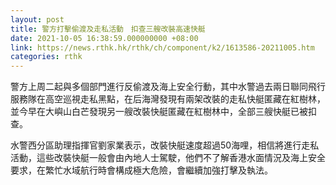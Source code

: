 ```yaml
---
layout: post
title: 警方打擊偷渡及走私活動　扣查三艘改裝高速快艇
date: 2021-10-05 16:38:59.000000000 +08:00
link: https://news.rthk.hk/rthk/ch/component/k2/1613586-20211005.htm
categories: rthk
---
```


警方上周二起與多個部門進行反偷渡及海上安全行動，其中水警過去兩日聯同飛行服務隊在高空巡視走私黑點，在后海灣發現有兩架改裝的走私快艇匿藏在紅樹林，並今早在大嶼山白芒發現另一艘改裝快艇匿藏在紅樹林中，全部三艘快艇已被扣查。

水警西分區助理指揮官劉家業表示，改裝快艇速度超過50海哩，相信將進行走私活動，這些改裝快艇一般會由內地人士駕駛，他們不了解香港水面情況及海上安全要求，在繁忙水域航行時會構成極大危險，會繼續加強打擊及執法。
